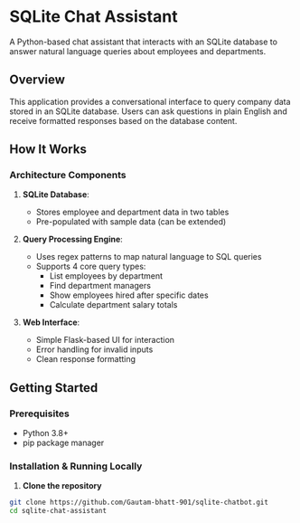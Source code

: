 # SQLite Chat Assistant

A Python-based chat assistant that interacts with an SQLite database to answer natural language queries about employees and departments.

## Overview

This application provides a conversational interface to query company data stored in an SQLite database. Users can ask questions in plain English and receive formatted responses based on the database content.

## How It Works

### Architecture Components
1. **SQLite Database**: 
   - Stores employee and department data in two tables
   - Pre-populated with sample data (can be extended)

2. **Query Processing Engine**:
   - Uses regex patterns to map natural language to SQL queries
   - Supports 4 core query types:
     - List employees by department
     - Find department managers
     - Show employees hired after specific dates
     - Calculate department salary totals

3. **Web Interface**:
   - Simple Flask-based UI for interaction
   - Error handling for invalid inputs
   - Clean response formatting

## Getting Started

### Prerequisites
- Python 3.8+
- pip package manager

### Installation & Running Locally

1. **Clone the repository**
```bash
git clone https://github.com/Gautam-bhatt-901/sqlite-chatbot.git
cd sqlite-chat-assistant